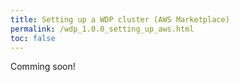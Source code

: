 ```yaml
---
title: Setting up a WDP cluster (AWS Marketplace)
permalink: /wdp_1.0.0_setting_up_aws.html
toc: false
---
```


Comming soon!
